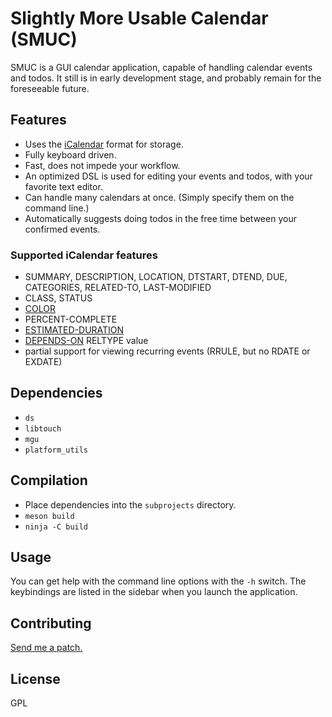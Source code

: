 # Slightly More Usable Calendar (SMUC)
SMUC is a GUI calendar application, capable of handling calendar events and
todos. It still is in early development stage, and probably remain for the
foreseeable future.

## Features
- Uses the [iCalendar](https://tools.ietf.org/html/rfc5545) format for storage.
- Fully keyboard driven.
- Fast, does not impede your workflow.
- An optimized DSL is used for editing your events and todos, with your favorite
  text editor.
- Can handle many calendars at once. (Simply specify them on the command line.)
- Automatically suggests doing todos in the free time between your confirmed
  events.

### Supported iCalendar features
- SUMMARY, DESCRIPTION, LOCATION, DTSTART, DTEND, DUE, CATEGORIES, RELATED-TO,
  LAST-MODIFIED
- CLASS, STATUS
- [COLOR](https://tools.ietf.org/html/rfc7986#section-5.9)
- PERCENT-COMPLETE
- [ESTIMATED-DURATION](https://tools.ietf.org/html/draft-apthorp-ical-tasks-01#section-6.1)
- [DEPENDS-ON](https://tools.ietf.org/html/draft-ietf-calext-ical-relations-05#section-10.4)
  RELTYPE value
- partial support for viewing recurring events (RRULE, but no RDATE or EXDATE)

## Dependencies
- `ds`
- `libtouch`
- `mgu`
- `platform_utils`

## Compilation
- Place dependencies into the `subprojects` directory.
- `meson build`
- `ninja -C build`

## Usage
You can get help with the command line options with the `-h` switch.
The keybindings are listed in the sidebar when you launch the application.

## Contributing
[Send me a patch.](mailto:kuruczgyurci@hotmail.com)

## License
GPL
